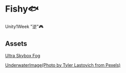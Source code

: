 # Fishy🐟
Unity1Week "逆"🎮
## Assets
[Ultra Skybox Fog](https://assetstore.unity.com/packages/vfx/shaders/ultra-skybox-fog-115414?aid=1100l3nug&cid=1011l7KVYBLQ&utm_source=aff)

[UnderwaterImage(Photo by Tyler Lastovich from Pexels)](https://www.pexels.com/photo/underwater-photography-of-clear-water-590178/)
